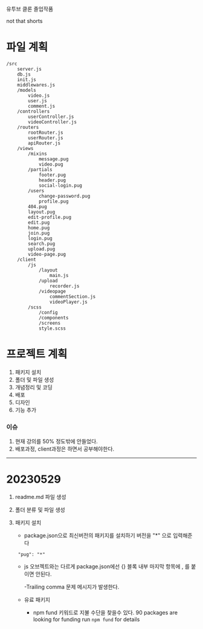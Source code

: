 유투브 클론 졸업작품

not that shorts

# 파일 계획

```
/src
    server.js
    db.js
    init.js
    middlewares.js
    /models
        video.js
        user.js
        comment.js
    /controllers
        userController.js
        videoController.js
    /routers
        rootRouter.js
        userRouter.js
        apiRouter.js
    /views
        /mixins
            message.pug
            video.pug
        /partials
            footer.pug
            header.pug
            social-login.pug
        /users
            change-password.pug
            profile.pug
        404.pug
        layout.pug
        edit-profile.pug
        edit.pug
        home.pug
        join.pug
        login.pug
        search.pug
        upload.pug
        video-page.pug
    /client
        /js
            /layout
                main.js
            /upload
                recorder.js
            /videopage
                commentSection.js
                videoPlayer.js
        /scss
            /config
            /components
            /screens
            style.scss
```

# 프로젝트 계획

1. 패키지 설치
2. 폴더 및 파일 생성
3. 개념정리 및 코딩
4. 배포
5. 디자인
6. 기능 추가

### 이슈

1. 현재 강의를 50% 정도밖에 안들었다.
2. 배포과정, client과정은 하면서 공부해야한다.

---

# 20230529

1.  readme.md 파일 생성
2.  폴더 분류 및 파일 생성
3.  패키지 설치

    - package.json으로 최신버전의 패키지를 설치하기
      버전을 "\*" 으로 입력해준다

    ```
     "pug": "*"
    ```

    - js 오브젝트와는 다르게 package.json에선 {} 블록 내부 마지막 항목에 , 를 붙이면 안된다.

      -Trailing comma 문제 메시지가 발생한다.

    - 유료 패키지
      - npm fund 키워드로 지불 수단을 찾을수 있다.
        90 packages are looking for funding
        run `npm fund` for details
